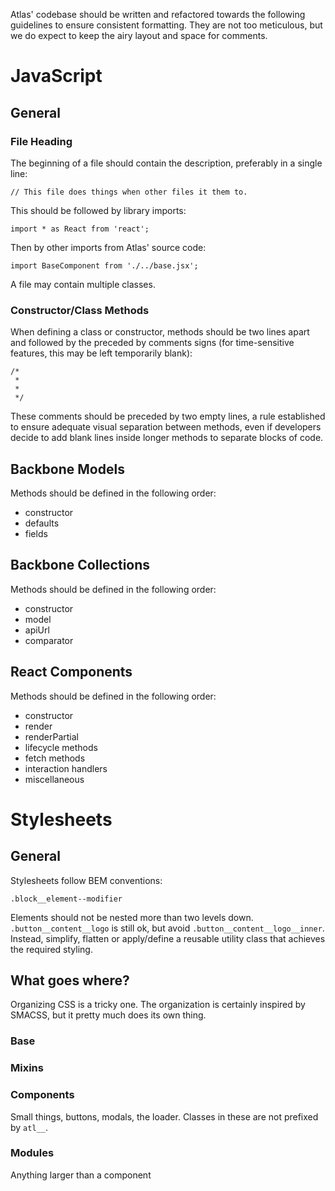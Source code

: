 Atlas' codebase should be written and refactored towards the following guidelines to ensure consistent formatting. They are not too meticulous, but we do expect to keep the airy layout and space for comments.

# JavaScript

## General

### File Heading

The beginning of a file should contain the description, preferably in a single line:

	// This file does things when other files it them to.

This should be followed by library imports:

	import * as React from 'react';

Then by other imports from Atlas' source code:

	import BaseComponent from './../base.jsx';

A file may contain multiple classes.

### Constructor/Class Methods

When defining a class or constructor, methods should be two lines apart and followed by the preceded by comments signs (for time-sensitive features, this may be left temporarily blank):

	/*
	 *
	 *
	 */

These comments should be preceded by two empty lines, a rule established to ensure adequate visual separation between methods, even if developers decide to add blank lines inside longer methods to separate blocks of code.

## Backbone Models

Methods should be defined in the following order:

* constructor
* defaults
* fields

## Backbone Collections

Methods should be defined in the following order:

* constructor
* model
* apiUrl
* comparator

## React Components

Methods should be defined in the following order:

* constructor
* render
* renderPartial
* lifecycle methods
* fetch methods
* interaction handlers
* miscellaneous

# Stylesheets

## General

Stylesheets follow BEM conventions:

	.block__element--modifier

Elements should not be nested more than two levels down. ``.button__content__logo`` is still ok, but avoid ``.button__content__logo__inner``. Instead, simplify, flatten or apply/define a reusable utility class that achieves the required styling.

## What goes where?

Organizing CSS is a tricky one. The organization is certainly inspired by SMACSS, but it pretty much does its own thing.

### Base

### Mixins

### Components

Small things, buttons, modals, the loader. Classes in these are not prefixed by ``atl__``.

### Modules

Anything larger than a component